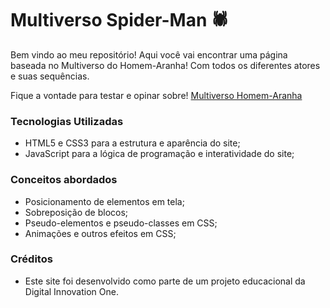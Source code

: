 # Multiverso Spider-Man 🕷️

Bem vindo ao meu repositório! Aqui você vai encontrar uma página baseada no Multiverso do Homem-Aranha! Com todos os diferentes atores e suas sequências.


Fique a vontade para testar e opinar sobre! [Multiverso Homem-Aranha](https://douglas-oc.github.io/landing-page-mundo-invertido/) 

### Tecnologias Utilizadas 

- HTML5 e CSS3 para a estrutura e aparência do site;
- JavaScript para a lógica de programação e interatividade do site;

### Conceitos abordados

- Posicionamento de elementos em tela;
- Sobreposição de blocos;
- Pseudo-elementos e pseudo-classes em CSS;
- Animações e outros efeitos em CSS;

### Créditos 

- Este site foi desenvolvido como parte de um projeto educacional da Digital Innovation One. 
